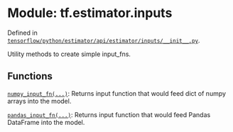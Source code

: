 <div itemscope itemtype="http://developers.google.com/ReferenceObject">
<meta itemprop="name" content="tf.estimator.inputs" />
<meta itemprop="path" content="Stable" />
</div>

# Module: tf.estimator.inputs



Defined in [`tensorflow/python/estimator/api/estimator/inputs/__init__.py`](/code/stable/tensorflow/python/estimator/api/estimator/inputs/__init__.py).

Utility methods to create simple input_fns.

## Functions

[`numpy_input_fn(...)`](../../tf/estimator/inputs/numpy_input_fn.md): Returns input function that would feed dict of numpy arrays into the model.

[`pandas_input_fn(...)`](../../tf/estimator/inputs/pandas_input_fn.md): Returns input function that would feed Pandas DataFrame into the model.

